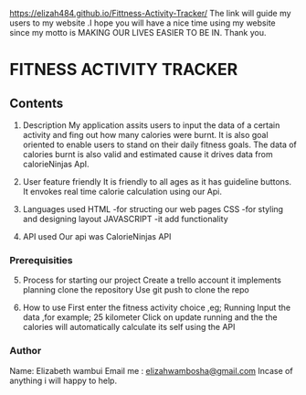 https://elizah484.github.io/Fittness-Activity-Tracker/ The link will guide my users to my website .I hope you will have a nice time using my website since my motto is MAKING OUR LIVES EASIER TO BE IN.
Thank you.
# FITNESS ACTIVITY TRACKER
## Contents
1. Description
My application assits users to input the data of a certain activity 
and fing out how many calories were burnt.
It is also goal oriented to enable users to stand on their daily
fitness goals.
The data of calories burnt is also valid and estimated cause it drives 
data from  calorieNinjas ApI.


2. User feature friendly
It is friendly to all ages as it has guideline buttons.
It envokes real time calorie calculation using our Api.


3. Languages used
HTML -for structing our web pages
CSS -for styling and designing layout
JAVASCRIPT -it add functionality


4. API used
Our api was CalorieNinjas API


### Prerequisities
5. Process for starting our project
Create a trello account it implements planning 
clone the repository
Use git push to clone the repo 


6. How to use
First enter the fitness activity choice ,eg; Running
Input the data ,for example; 25 kilometer 
Click on update running and the the calories will automatically calculate its self using the API 

### Author
Name: Elizabeth wambui
Email me : elizahwambosha@gmail.com
Incase of anything i will happy to help.

